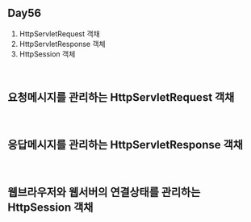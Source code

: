 ## Day56

1. HttpServletRequest 객채
2. HttpServletResponse 객체
3. HttpSession 객체

<br>

## 요청메시지를 관리하는 HttpServletRequest 객채

<br>

## 응답메시지를 관리하는 HttpServletResponse 객채

<br>

## 웹브라우저와 웹서버의 연결상태를 관리하는 HttpSession 객채

